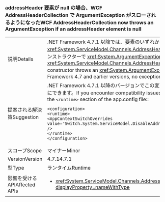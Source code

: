 ### <a name="wcf-addressheadercollection-now-throws-an-argumentexception-if-an-addressheader-element-is-null"></a><span data-ttu-id="d74dc-101">addressHeader 要素が null の場合、WCF AddressHeaderCollection で ArgumentException がスローされるようになった</span><span class="sxs-lookup"><span data-stu-id="d74dc-101">WCF AddressHeaderCollection now throws an ArgumentException if an addressHeader element is null</span></span>

|   |   |
|---|---|
|<span data-ttu-id="d74dc-102">説明</span><span class="sxs-lookup"><span data-stu-id="d74dc-102">Details</span></span>|<span data-ttu-id="d74dc-103">.NET Framework 4.7.1 以降では、要素のいずれかが <code>null</code> の場合、<xref:System.ServiceModel.Channels.AddressHeaderCollection.%23ctor(System.Collections.Generic.IEnumerable{System.ServiceModel.Channels.AddressHeader})> コンストラクターで <xref:System.ArgumentException> がスローされます。</span><span class="sxs-lookup"><span data-stu-id="d74dc-103">Starting with the .NET Framework 4.7.1, the <xref:System.ServiceModel.Channels.AddressHeaderCollection.%23ctor(System.Collections.Generic.IEnumerable{System.ServiceModel.Channels.AddressHeader})> constructor throws an <xref:System.ArgumentException> if one of the elements is <code>null</code>.</span></span> <span data-ttu-id="d74dc-104">.NET Framework 4.7 以前のバージョンでは、例外はスローされません。</span><span class="sxs-lookup"><span data-stu-id="d74dc-104">In the .NET Framework 4.7 and earlier versions, no exception is thrown.</span></span>|
|<span data-ttu-id="d74dc-105">提案される解決策</span><span class="sxs-lookup"><span data-stu-id="d74dc-105">Suggestion</span></span>|<span data-ttu-id="d74dc-106">.NET Framework 4.7.1 以降のバージョンでこの変更に関する互換性の問題が発生した場合は、次の行を app.config ファイルの <code>&lt;runtime&gt;</code> セクションに追加することで、無効にできます。</span><span class="sxs-lookup"><span data-stu-id="d74dc-106">If you encounter compatibility issues with this change on the .NET Framework 4.7.1 or a later version, you can opt-out of it by adding the following line to the <code>&lt;runtime&gt;</code> section of the app.config file::</span></span><pre><code class="language-xml">&lt;configuration&gt;&#13;&#10;&lt;runtime&gt;&#13;&#10;&lt;AppContextSwitchOverrides value=&quot;Switch.System.ServiceModel.DisableAddressHeaderCollectionValidation=true&quot; /&gt;&#13;&#10;&lt;/runtime&gt;&#13;&#10;&lt;/configuration&gt;&#13;&#10;</code></pre>|
|<span data-ttu-id="d74dc-107">スコープ</span><span class="sxs-lookup"><span data-stu-id="d74dc-107">Scope</span></span>|<span data-ttu-id="d74dc-108">マイナー</span><span class="sxs-lookup"><span data-stu-id="d74dc-108">Minor</span></span>|
|<span data-ttu-id="d74dc-109">Version</span><span class="sxs-lookup"><span data-stu-id="d74dc-109">Version</span></span>|<span data-ttu-id="d74dc-110">4.7.1</span><span class="sxs-lookup"><span data-stu-id="d74dc-110">4.7.1</span></span>|
|<span data-ttu-id="d74dc-111">型</span><span class="sxs-lookup"><span data-stu-id="d74dc-111">Type</span></span>|<span data-ttu-id="d74dc-112">ランタイム</span><span class="sxs-lookup"><span data-stu-id="d74dc-112">Runtime</span></span>|
|<span data-ttu-id="d74dc-113">影響を受ける API</span><span class="sxs-lookup"><span data-stu-id="d74dc-113">Affected APIs</span></span>|<ul><li><xref:System.ServiceModel.Channels.AddressHeaderCollection.%23ctor(System.Collections.Generic.IEnumerable{System.ServiceModel.Channels.AddressHeader})?displayProperty=nameWithType></li></ul>|

